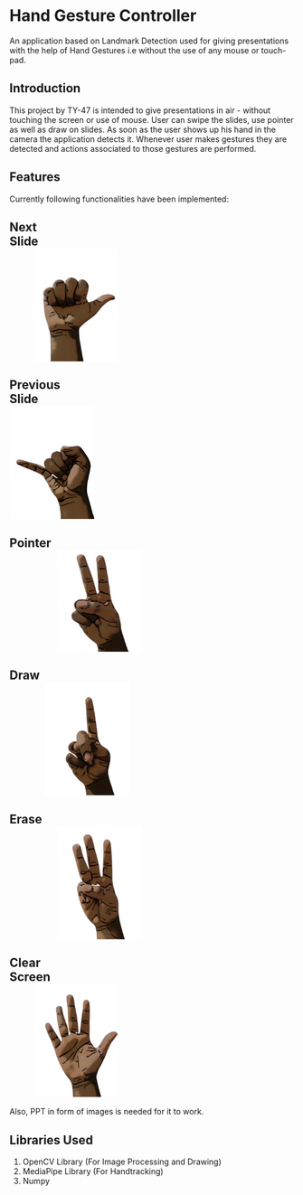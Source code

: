 # Hand Gesture Controller
An application based on Landmark Detection used for giving presentations with the help of Hand Gestures i.e without the use of any mouse or touch-pad.

## Introduction
This project by TY-47 is intended to give presentations in air - without touching the screen or use of mouse. User can swipe the slides, use pointer as well as draw on slides. As soon as the user shows up his hand in the camera the application detects it. Whenever user makes gestures they are detected and actions associated to those gestures are performed. 

## Features
Currently following functionalities have been implemented:

## **Next Slide**&emsp;&emsp;&emsp;&emsp;&emsp;&emsp;&emsp;&emsp;&emsp;&emsp;&emsp;&emsp;&emsp;&emsp;&emsp;&emsp;&emsp;&emsp;&emsp;&emsp;&emsp;&emsp;&emsp;<img src="src/rt.png" width="150" height="200" align="center">

## **Previous Slide**&emsp;&emsp;&emsp;&emsp;&emsp;&emsp;&emsp;&emsp;&emsp;&emsp;&emsp;&emsp;&emsp;&emsp;&emsp;&emsp;&emsp;&emsp;&emsp;<img src="src/lt.png" width="150" height="200" align="center">

## **Pointer**&emsp;&emsp;&emsp;&emsp;&emsp;&emsp;&emsp;&emsp;&emsp;&emsp;&emsp;&emsp;&emsp;&emsp;&emsp;&emsp;&emsp;&emsp;&emsp;&emsp;&emsp;&emsp;&emsp;&emsp;<img src="src/ptr.png" width="150" height="180" align="center">

## **Draw**&emsp;&emsp;&emsp;&emsp;&emsp;&emsp;&emsp;&emsp;&emsp;&emsp;&emsp;&emsp;&emsp;&emsp;&emsp;&emsp;&emsp;&emsp;&emsp;&emsp;&emsp;&emsp;&emsp;&emsp;<img src="src/1.png" width="150" height="200" align="center">

## **Erase**&emsp;&emsp;&emsp;&emsp;&emsp;&emsp;&emsp;&emsp;&emsp;&emsp;&emsp;&emsp;&emsp;&emsp;&emsp;&emsp;&emsp;&emsp;&emsp;&emsp;&emsp;&emsp;&emsp;&emsp;&emsp;<img src="src/3.png" width="150" height="200" align="center">

## **Clear Screen**&emsp;&emsp;&emsp;&emsp;&emsp;&emsp;&emsp;&emsp;&emsp;&emsp;&emsp;&emsp;&emsp;&emsp;&emsp;&emsp;&emsp;&emsp;&emsp;&emsp;&emsp;&emsp;<img src="src/5.png" width="150" height="200" align="center">



Also, PPT in form of images is needed for it to work.

## Libraries Used
1. OpenCV Library (For Image Processing and Drawing)
2. MediaPipe Library (For Handtracking)
3. Numpy



